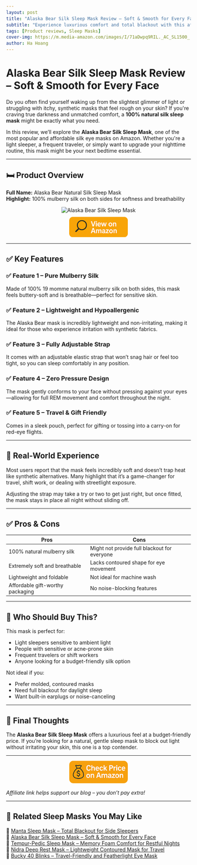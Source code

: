 ```yaml
---
layout: post
title: "Alaska Bear Silk Sleep Mask Review – Soft & Smooth for Every Face"
subtitle: "Experience luxurious comfort and total blackout with this affordable silk sleep mask."
tags: [Product reviews, Sleep Masks]
cover-img: https://m.media-amazon.com/images/I/71aDwpq9RIL._AC_SL1500_.jpg
author: Ha Hoang
---
```


# Alaska Bear Silk Sleep Mask Review – Soft & Smooth for Every Face

Do you often find yourself waking up from the slightest glimmer of light or struggling with itchy, synthetic masks that feel rough on your skin? If you're craving true darkness and unmatched comfort, a **100% natural silk sleep mask** might be exactly what you need.

In this review, we’ll explore the **Alaska Bear Silk Sleep Mask**, one of the most popular and affordable silk eye masks on Amazon. Whether you're a light sleeper, a frequent traveler, or simply want to upgrade your nighttime routine, this mask might be your next bedtime essential.

---

## 🛏️ Product Overview

**Full Name:** Alaska Bear Natural Silk Sleep Mask  
**Highlight:** 100% mulberry silk on both sides for softness and breathability

<div style="text-align:center;">
  <img src="https://m.media-amazon.com/images/I/71aDwpq9RIL._AC_SL1500_.jpg" alt="Alaska Bear Silk Sleep Mask" style="width:400px; height:auto;" />
  <br/>
  <a href="https://amzn.to/3YFx84n?tag=havan07-20" target="_blank" rel="nofollow sponsored noopener">
    <img src="/assets/img/view.png" alt="View on Amazon" style="width:160px; height:auto; margin-top:10px;" />
  </a>
</div>

---

## ✅ Key Features

### ✅ Feature 1 – Pure Mulberry Silk  
Made of 100% 19 momme natural mulberry silk on both sides, this mask feels buttery-soft and is breathable—perfect for sensitive skin.

### ✅ Feature 2 – Lightweight and Hypoallergenic  
The Alaska Bear mask is incredibly lightweight and non-irritating, making it ideal for those who experience irritation with synthetic fabrics.

### ✅ Feature 3 – Fully Adjustable Strap  
It comes with an adjustable elastic strap that won’t snag hair or feel too tight, so you can sleep comfortably in any position.

### ✅ Feature 4 – Zero Pressure Design  
The mask gently conforms to your face without pressing against your eyes—allowing for full REM movement and comfort throughout the night.

### ✅ Feature 5 – Travel & Gift Friendly  
Comes in a sleek pouch, perfect for gifting or tossing into a carry-on for red-eye flights.

---

## 🧪 Real-World Experience

Most users report that the mask feels incredibly soft and doesn’t trap heat like synthetic alternatives. Many highlight that it’s a game-changer for travel, shift work, or dealing with streetlight exposure.

Adjusting the strap may take a try or two to get just right, but once fitted, the mask stays in place all night without sliding off.

---

## ✅ Pros & Cons

| Pros | Cons |
|------|------|
| 100% natural mulberry silk | Might not provide full blackout for everyone |
| Extremely soft and breathable | Lacks contoured shape for eye movement |
| Lightweight and foldable | Not ideal for machine wash |
| Affordable gift-worthy packaging | No noise-blocking features |

---

## 👥 Who Should Buy This?

This mask is perfect for:

- Light sleepers sensitive to ambient light  
- People with sensitive or acne-prone skin  
- Frequent travelers or shift workers  
- Anyone looking for a budget-friendly silk option  

Not ideal if you:

- Prefer molded, contoured masks  
- Need full blackout for daylight sleep  
- Want built-in earplugs or noise-canceling

---

## 🤔 Final Thoughts

The **Alaska Bear Silk Sleep Mask** offers a luxurious feel at a budget-friendly price. If you’re looking for a natural, gentle sleep mask to block out light without irritating your skin, this one is a top contender.

---

<div style="text-align:center;">
  <a href="https://amzn.to/3YFx84n?tag=havan07-20" target="_blank" rel="nofollow sponsored noopener">
    <img src="/assets/img/checkprice.png" alt="Check price on Amazon" style="width:160px; height:auto;" />
  </a>
</div>

*Affiliate link helps support our blog – you don’t pay extra!*

---
## 🧾 Related Sleep Masks You May Like

<ul style="list-style: none; padding-left: 0;">
  <li>🔗 <a href="https://havan.yoga/2025/05/13/manta-sleep-mask-review/">Manta Sleep Mask – Total Blackout for Side Sleepers</a></li>
  <li>🔗 <a href="https://havan.yoga/2025/05/13/alaska-bear-silk-sleep-mask-review/">Alaska Bear Silk Sleep Mask – Soft & Smooth for Every Face</a></li>
  <li>🔗 <a href="https://havan.yoga/2025/05/14/tempur-pedic-sleep-mask-review/">Tempur-Pedic Sleep Mask – Memory Foam Comfort for Restful Nights</a></li>
  <li>🔗 <a href="https://havan.yoga/2025/05/14/nidra-sleep-mask-review/">Nidra Deep Rest Mask – Lightweight Contoured Mask for Travel</a></li>
  <li>🔗 <a href="https://havan.yoga/2025/05/14/bucky-40-blinks-review/">Bucky 40 Blinks – Travel-Friendly and Featherlight Eye Mask</a></li>
</ul>

